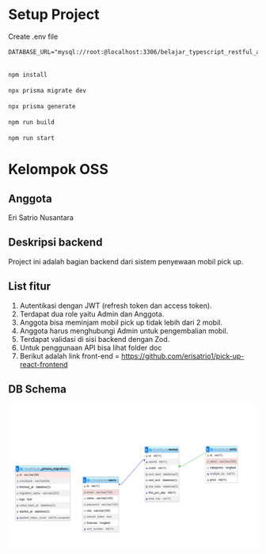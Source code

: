 # Setup Project

Create .env file

```
DATABASE_URL="mysql://root:@localhost:3306/belajar_typescript_restful_api"
```

```shell

npm install

npx prisma migrate dev

npx prisma generate

npm run build

npm run start

```

# Kelompok OSS
## Anggota 
Eri Satrio Nusantara
## Deskripsi backend 
Project ini adalah bagian backend dari sistem penyewaan mobil pick up. 
## List fitur 
1. Autentikasi dengan JWT (refresh token dan access token).
2. Terdapat dua role yaitu Admin dan Anggota.
3. Anggota bisa meminjam mobil pick up tidak lebih dari 2 mobil.
4. Anggota harus menghubungi Admin untuk pengembalian mobil.
5. Terdapat validasi di sisi backend dengan Zod.
6. Untuk penggunaan API bisa lihat folder doc
7. Berikut adalah link front-end = https://github.com/erisatrio1/pick-up-react-frontend

## DB Schema
![alt text](image.png)
